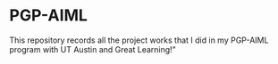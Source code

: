 # PGP-AIML
This repository records all the project works that I did in my PGP-AIML program with UT Austin and Great Learning!"
